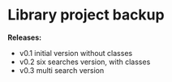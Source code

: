 # Library project backup

**Releases:**
- v0.1 initial version without classes
- v0.2 six searches version, with classes
- v0.3 multi search version